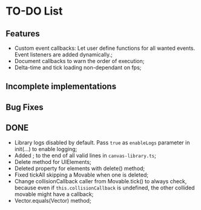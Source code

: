 # TO-DO List

## Features

- Custom event callbacks: Let user define functions for all wanted events. Event listeners are added dynamically.;
- Document callbacks to warn the order of execution;
- Delta-time and tick loading non-dependant on fps;

## Incomplete implementations

## Bug Fixes

## DONE
- Library logs disabled by default. Pass `true` as `enableLogs` parameter in init(...) to enable logging;
- Added ; to the end of all valid lines in `canvas-library.ts`;
- Delete method for UIElements;
- Deleted property for elements with delete() method;
- Fixed tickAll skipping a Movable when one is deleted;
- Change collisionCallback caller from Movable.tick() to always check, because even if `this.collisionCallback` is undefined, the other collided movable might have a callback;
- Vector.equals(Vector) method;

